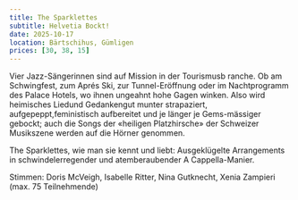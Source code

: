 ```yaml
---
title: The Sparklettes
subtitle: Helvetia Bockt!
date: 2025-10-17
location: Bärtschihus, Gümligen
prices: [30, 38, 15]
---
```


Vier Jazz-Sängerinnen sind auf Mission in der Tourismusb ranche. Ob am Schwingfest, zum Aprés Ski, zur Tunnel-Eröffnung oder im Nachtprogramm des Palace Hotels, wo ihnen ungeahnt hohe Gagen winken. Also wird heimisches Liedund Gedankengut munter strapaziert, aufgepeppt,feministisch aufbereitet und je länger je Gems-mässiger gebockt; auch die Songs der «heiligen Platzhirsche» der
Schweizer Musikszene werden auf die Hörner genommen.

The Sparklettes, wie man sie kennt und liebt: Ausgeklügelte Arrangements in schwindelerregender und atemberaubender
A Cappella-Manier.

Stimmen: Doris McVeigh, Isabelle Ritter, Nina Gutknecht, Xenia Zampieri
(max. 75 Teilnehmende)
